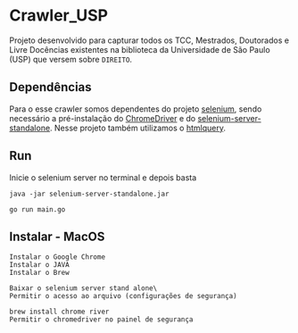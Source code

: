 # Crawler_USP
Projeto desenvolvido para capturar todos os TCC, Mestrados, Doutorados e Livre Docências existentes na biblioteca da Universidade de São Paulo (USP) que versem sobre ```DIREITO```.
 
## Dependências

Para o esse crawler somos dependentes do projeto [selenium](https://github.com/tebeka/selenium#readme), sendo necessário a pré-instalação do [ChromeDriver](https://sites.google.com/a/chromium.org/chromedriver/) e do [selenium-server-standalone](https://selenium-release.storage.googleapis.com/index.html?path=3.5/). Nesse projeto também utilizamos o [htmlquery](https://github.com/antchfx/htmlquery).

## Run
Inicie o selenium server no terminal e depois basta 

```
java -jar selenium-server-standalone.jar

go run main.go

```

## Instalar - MacOS
```
Instalar o Google Chrome
Instalar o JAVA
Instalar o Brew

Baixar o selenium server stand alone\
Permitir o acesso ao arquivo (configurações de segurança)

brew install chrome river
Permitir o chromedriver no painel de segurança
```
